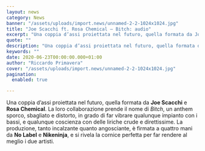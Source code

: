 ```yaml
---
layout: news
category: News
banner: "/assets/uploads/import.news/unnamed-2-2-1024x1024.jpg"
title: "Joe Scacchi ft. Rosa Chemical – Bitch: audio"
excerpt: "Una coppia d’assi proiettata nel futuro, quella formata da Joe Scacchi e Rosa Chemical. La loro collaborazione prende il nome di Bitch, un anthem sporco, sbagliato e distorto, in grado di far vibrare qualunque impianto con i bassi, e qualunque coscienza con delle liriche crude e direttissime. La produzione, tanto incalzante quanto angosciante, è firmata [&hellip"
quote: ""
description: "Una coppia d’assi proiettata nel futuro, quella formata da Joe Scacchi e Rosa Chemical. La loro collaborazione prende il nome di Bitch, un anthem sporco, sbagliato e distorto, in grado di far vibrare qualunque impianto con i bassi, e qualunque coscienza con delle liriche crude e direttissime. La produzione, tanto incalzante quanto angosciante, è firmata [&hellip"
keywords: ""
date: 2020-06-23T00:00:00.000+01:00
author: "Riccardo Primavera"
cover: "/assets/uploads/import.news/unnamed-2-2-1024x1024.jpg"
pagination:
  enabled: true

---
```


Una coppia d’assi proiettata nel futuro, quella formata da **Joe Scacchi** e **Rosa Chemical**. La loro collaborazione prende il nome di _Bitch_, un anthem sporco, sbagliato e distorto, in grado di far vibrare qualunque impianto con i bassi, e qualunque coscienza con delle liriche crude e direttissime. La produzione, tanto incalzante quanto angosciante, è firmata a quattro mani da **No Label** e **Nikeninja**, e si rivela la cornice perfetta per far rendere al meglio i due artisti.